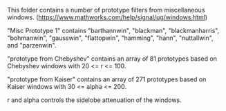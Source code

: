 This folder contains a number of prototype filters from miscellaneous windows. (https://www.mathworks.com/help/signal/ug/windows.html)

"Misc Prototype 1" contains "barthannwin", "blackman", "blackmanharris", "bohmanwin", "gausswin", "flattopwin", "hamming", "hann", "nuttallwin", and "parzenwin".

"prototype from Chebyshev" contains an array of 81 prototypes based on Chebyshev windows with 20 <= r <= 100.

"prototype from Kaiser" contains an array of 271 prototypes based on Kaiser windows with 30 <= alpha <= 200.

r and alpha controls the sidelobe attenuation of the windows.
